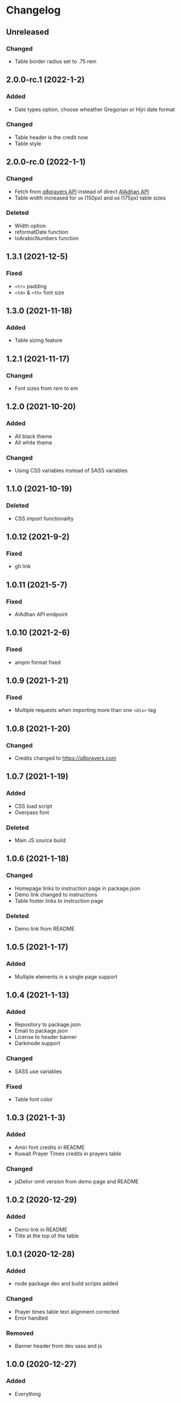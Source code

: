 # Changelog

## Unreleased
### Changed
* Table border radius set to .75 rem

## 2.0.0-rc.1 (2022-1-2)
### Added
* Date types option, choose wheather Gregorian or Hijri date format

### Changed
* Table header is the credit now
* Table style

## 2.0.0-rc.0 (2022-1-1)
### Changed
* Fetch from [q8prayers API](https://github.com/m2kio/q8-prayers-api) instead of direct [AlAdhan API](https://aladhan.com)
* Table width increased for `sm` (150px) and `md` (175px) table sizes

### Deleted
* Width option
* reformatDate function
* toArabicNumbers function

## 1.3.1 (2021-12-5)
### Fixed
* `<tr>` padding
* `<td>` & `<th>` font size

## 1.3.0 (2021-11-18)
### Added
* Table sizing feature

## 1.2.1 (2021-11-17)
### Changed
* Font sizes from rem to em

## 1.2.0 (2021-10-20)
### Added
* All black theme
* All white theme

### Changed
* Using CSS variables instead of SASS variables

## 1.1.0 (2021-10-19)
### Deleted
* CSS import functionality

## 1.0.12 (2021-9-2)
### Fixed
* gh link

## 1.0.11 (2021-5-7)
### Fixed
* AlAdhan API endpoint

## 1.0.10 (2021-2-6)
### Fixed
* ampm format fixed

## 1.0.9 (2021-1-21)
### Fixed
* Multiple requests when importing more than one `<div>` tag

## 1.0.8 (2021-1-20)
### Changed
* Credits changed to https://q8prayers.com

## 1.0.7 (2021-1-19)
### Added
* CSS load script
* Overpass font

### Deleted
* Main JS source build

## 1.0.6 (2021-1-18)
### Changed
* Homepage links to instruction page in package.json
* Demo link changed to instructions
* Table footer links to instruction page

### Deleted
* Demo link from README

## 1.0.5 (2021-1-17)
### Added
* Multiple elements in a single page support

## 1.0.4 (2021-1-13)
### Added
* Repository to package.json
* Email to package.json
* License to header banner
* Darkmode support

### Changed
* SASS use variables

### Fixed
* Table font color

## 1.0.3 (2021-1-3)
### Added
* Amiri font credits in README
* Kuwait Prayer Times credits in prayers table

### Changed
* jsDelivr omit version from demo page and README

## 1.0.2 (2020-12-29)
### Added
* Demo link in README
* Title at the top of the table

## 1.0.1 (2020-12-28)
### Added
* node package dev and build scripts added

### Changed
* Prayer times table text alignment corrected
* Error handled

### Removed
* Banner header from dev sass and js

## 1.0.0 (2020-12-27)
### Added
* Everything
